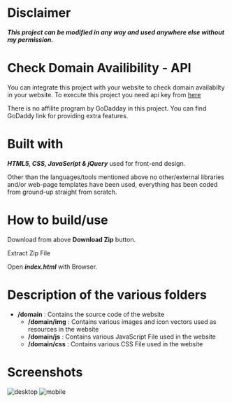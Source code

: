 <h1>Disclaimer</h1>
<p><b><i>This project can be modified in any way and used anywhere else without my permission.</i></b></p>
  
<h1>Check Domain Availibility - API</h1>
<p>You can integrate this project with your website to check domain availabilty in your website. To execute this project you need 
api key from <a href="https://domain-availability.whoisxmlapi.com/api" target="_blank">here</a><p>
<p>There is no affilite program by GoDadday in this project. You can find GoDaddy link for providing extra features.<p>
  
<h1>Built with</h1>
<p><b><i>HTML5, CSS, JavaScript & jQuery</i></b> used for front-end design.</p>
<p>Other than the languages/tools mentioned above no other/external libraries and/or web-page templates have been used, everything has been coded from ground-up straight from scratch.</p>

<h1>How to build/use</h1>
<p>Download from above <b>Download Zip</b> button.</p>
<p>Extract Zip File</p>
<p>Open <b><i>index.html</i></b> with Browser.</p>

<h1>Description of the various folders</h1>
<ul>
  <li><b>/domain</b> : Contains the source code of the website
    <ul>
      <li><b>/domain/img</b> : Contains various images and icon vectors used as resources in the website</li>
      <li><b>/domain/js</b> : Contains various JavaScript File used in the website</li>
      <li><b>/domain/css</b> : Contains various CSS File used in the website</li>
    </ul>
  </li>  
</ul>

<h1>Screenshots</h1>
<img src="https://i.ibb.co/NTCTDnx/desktop.png" alt="desktop" border="0">
<img src="https://i.ibb.co/LZXDwPd/mobile.png" alt="mobile" border="0">
